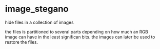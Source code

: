 # image_stegano
hide files in a collection of images

the files is partitioned to several parts depending on how much an RGB image can have in the least significan bits. the images can later be used to restore the files.
